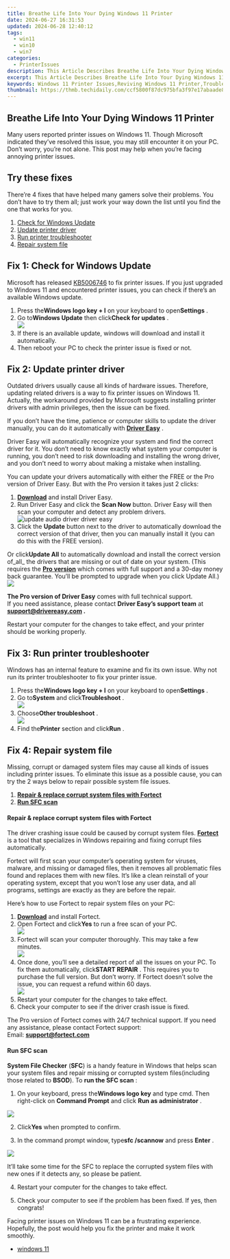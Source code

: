 ```yaml
---
title: Breathe Life Into Your Dying Windows 11 Printer
date: 2024-06-27 16:31:53
updated: 2024-06-28 12:40:12
tags:
  - win11
  - win10
  - win7
categories:
  - PrinterIssues
description: This Article Describes Breathe Life Into Your Dying Windows 11 Printer
excerpt: This Article Describes Breathe Life Into Your Dying Windows 11 Printer
keywords: Windows 11 Printer Issues,Reviving Windows 11 Printer,Troubleshooting Windows 11 Printers,Windows 11 Printer Maintenance,Solutions to Windows 11 Printer Death,Windows 11 Printer Upgrade Options,Compatibility Issues with Windows 11 Printers
thumbnail: https://thmb.techidaily.com/ccf5800f87dc975bfa3f97e17abaade8c733e4db5fe1a72f092700ec2559e9fd.jpg
---
```


## Breathe Life Into Your Dying Windows 11 Printer

 Many users reported printer issues on Windows 11\. Though Microsoft indicated they’ve resolved this issue, you may still encounter it on your PC. Don’t worry, you’re not alone. This post may help when you’re facing annoying printer issues.

## Try these fixes

 There’re 4 fixes that have helped many gamers solve their problems. You don’t have to try them all; just work your way down the list until you find the one that works for you.

1. [Check for Windows Update](#f1)
2. [Update printer driver](#f2)
3. [Run printer troubleshooter](#f3)
4. [Repair system file](#f4)

## Fix 1: Check for Windows Update

 Microsoft has released [KB5006746](https://support.microsoft.com/en-us/topic/october-21-2021-kb5006746-os-build-22000-282-preview-03190705-0960-4ba4-9ee8-af40bef057d3) to fix printer issues. If you just upgraded to Windows 11 and encountered printer issues, you can check if there’s an available Windows update.

1. Press the**Windows logo key + I** on your keyboard to open**Settings** .
2. Go to**Windows Update** then click**Check for updates** .  
![](https://images.drivereasy.com/wp-content/uploads/2021/12/click-on-the-Check-for-updates-tab.png)
3. If there is an available update, windows will download and install it automatically.
4. Then reboot your PC to check the printer issue is fixed or not.

## Fix 2: Update printer driver

 Outdated drivers usually cause all kinds of hardware issues. Therefore, updating related drivers is a way to fix printer issues on Windows 11\. Actually, the workaround provided by Microsoft suggests installing printer drivers with admin privileges, then the issue can be fixed.

 If you don’t have the time, patience or computer skills to update the driver manually, you can do it automatically with **[Driver Easy](https://tools.techidaily.com/drivereasy/download/)**  .

 Driver Easy will automatically recognize your system and find the correct driver for it. You don’t need to know exactly what system your computer is running, you don’t need to risk downloading and installing the wrong driver, and you don’t need to worry about making a mistake when installing.

 You can update your drivers automatically with either the FREE or the Pro version of Driver Easy. But with the Pro version it takes just 2 clicks:

1. **[Download](https://tools.techidaily.com/drivereasy/download/)**  and install Driver Easy.
2. Run Driver Easy and click the **Scan Now** button. Driver Easy will then scan your computer and detect any problem drivers.  
![update audio driver driver easy](https://images.drivereasy.com/wp-content/uploads/2021/02/de-borderless.jpg)
3. Click the **Update**  button next to the driver to automatically download the correct version of that driver, then you can manually install it (you can do this with the FREE version).  

 Or click**Update All** to automatically download and install the correct version of_all_ the drivers that are missing or out of date on your system. (This requires the **[Pro version](https://tools.techidaily.com/drivereasy/download/)**  which comes with full support and a 30-day money back guarantee. You’ll be prompted to upgrade when you click Update All.)  
![](https://images.drivereasy.com/wp-content/uploads/2021/10/update-hp-printer-driver.jpg)

**The Pro version of Driver Easy** comes with full technical support.  
 If you need assistance, please contact **Driver Easy’s support team** at **[support@drivereasy.com](mailto:support@drivereasy.com) .**

 Restart your computer for the changes to take effect, and your printer should be working properly.

## Fix 3: Run printer troubleshooter

 Windows has an internal feature to examine and fix its own issue. Why not run its printer troubleshooter to fix your printer issue.

1. Press the**Windows logo key + I** on your keyboard to open**Settings** .
2. Go to**System** and click**Troubleshoot** .  
![](https://images.drivereasy.com/wp-content/uploads/2022/01/win11-settings-troubleshooter.jpg)
3. Choose**Other troubleshoot** .  
![](https://images.drivereasy.com/wp-content/uploads/2022/01/win11-other-troubleshooter.jpg)
4. Find the**Printer** section and click**Run** .

## Fix 4: Repair system file

 Missing, corrupt or damaged system files may cause all kinds of issues including printer issues. To eliminate this issue as a possible cause, you can try the 2 ways below to repair possible system file issues.

1. [**Repair & replace corrupt system files with Fortect**](#REIMAGE)
2. [**Run SFC scan**](#SFC)

#### Repair & replace corrupt system files with Fortect

 The driver crashing issue could be caused by corrupt system files. **[Fortect](https://tools.techidaily.com/drivereasy/download/)**  is a tool that specializes in Windows repairing and fixing corrupt files automatically.

 Fortect will first scan your computer’s operating system for viruses, malware, and missing or damaged files, then it removes all problematic files found and replaces them with new files. It’s like a clean reinstall of your operating system, except that you won’t lose any user data, and all programs, settings are exactly as they are before the repair.

Here’s how to use Fortect to repair system files on your PC:

1. **[Download](https://tools.techidaily.com/drivereasy/download/)**  and install Fortect.
2. Open Fortect and click**Yes** to run a free scan of your PC.  
![](https://images.drivereasy.com/wp-content/uploads/2022/01/fortect-1.jpg)
3. Fortect will scan your computer thoroughly. This may take a few minutes.  
![](https://images.drivereasy.com/wp-content/uploads/2022/01/fortect-2.jpg)
4. Once done, you’ll see a detailed report of all the issues on your PC. To fix them automatically, click**START REPAIR** . This requires you to purchase the full version. But don’t worry. If Fortect doesn’t solve the issue, you can request a refund within 60 days.  
![](https://images.drivereasy.com/wp-content/uploads/2022/01/fortect-3.jpg)
5. Restart your computer for the changes to take effect.
6. Check your computer to see if the driver crash issue is fixed.

 The Pro version of Fortect comes with 24/7 technical support. If you need any assistance, please contact Fortect support:  
 Email: **<support@fortect.com>**

#### Run SFC scan

**System File Checker** (**SFC**) is a handy feature in Windows that helps scan your system files and repair missing or corrupted system files(including those related to **BSOD**). To **run the SFC scan** :

 1) On your keyboard, press the**Windows logo key** and type cmd. Then right-click on **Command Prompt** and click **Run as administrator** .

![](https://images.drivereasy.com/wp-content/uploads/2018/06/img_5b28ad73ad4a9.png)

 2) Click**Yes** when prompted to confirm.

 3) In the command prompt window, type**sfc /scannow** and press **Enter** .

![](https://images.drivereasy.com/wp-content/uploads/2018/06/img_5b28aee247664.jpg)

 It’ll take some time for the SFC to replace the corrupted system files with new ones if it detects any, so please be patient.

4) Restart your computer for the changes to take effect.

5) Check your computer to see if the problem has been fixed. If yes, then congrats!

 Facing printer issues on Windows 11 can be a frustrating experience. Hopefully, the post would help you fix the printer and make it work smoothly.

* [windows 11](https://tools.techidaily.com/drivereasy/download/)

<ins class="adsbygoogle"
     style="display:block"
     data-ad-format="autorelaxed"
     data-ad-client="ca-pub-7571918770474297"
     data-ad-slot="1223367746"></ins>



<ins class="adsbygoogle"
     style="display:block"
     data-ad-client="ca-pub-7571918770474297"
     data-ad-slot="8358498916"
     data-ad-format="auto"
     data-full-width-responsive="true"></ins>
